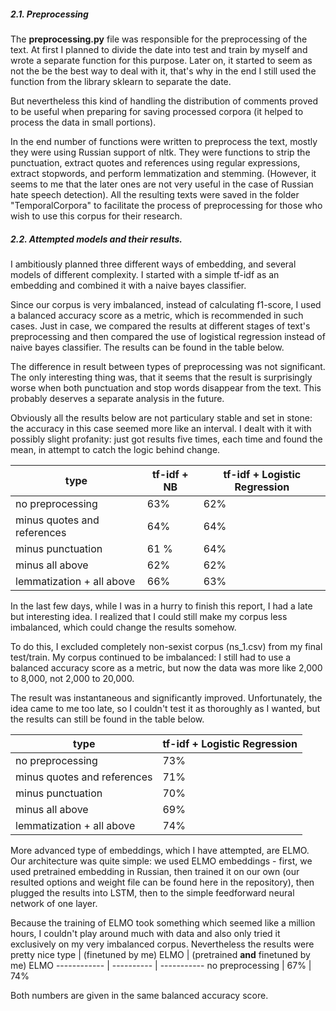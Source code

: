 ##### 2.1. Preprocessing

The **preprocessing.py** file was responsible for the preprocessing of the text. 
At first I planned to divide the date into test and train by myself and wrote a separate function for this purpose. Later on, it started to seem as not the be the best way to deal with it, that's why in the end I still used the function from the library sklearn to separate the date.

But nevertheless this kind of handling the distribution of comments proved to be useful when preparing for saving processed corpora (it helped to process the data in small portions). 

In the end number of functions were written to preprocess the text, mostly they were using Russian support of nltk.
They were functions to strip the punctuation, extract quotes and references using regular expressions, extract stopwords, and perform lemmatization and stemming. (However, it seems to me that the later ones are not very useful in the case of Russian hate speech detection).
All the resulting texts were saved in the folder "TemporalCorpora" to facilitate the process of preprocessing for those who wish to use this corpus for their research. 
 
##### 2.2. Attempted models and their results.
 
I ambitiously planned three different ways of embedding, and several models of different complexity.
I started with a simple tf-idf as an embedding and combined it with a naive bayes classifier. 

Since our corpus is very imbalanced, instead of calculating f1-score, I used a balanced accuracy score as a metric, which is recommended in such cases.
Just in case, we compared the results at different stages of text's preprocessing and then compared the use of logistical regression instead of naive bayes classifier. The results can be found in the table below.

The difference in result between types of preprocessing was not significant. The only interesting thing was, that  it seems that the result is surprisingly worse when both punctuation and stop words disappear from the text. This probably deserves a separate analysis in the future.

Obviously all the results below are not particulary stable and set in stone: the accuracy in this case seemed more like an interval. I dealt with it with possibly slight profanity: just got results five times, each time and found the mean, in attempt to catch the logic behind change.
 
 type | tf-idf + NB | tf-idf + Logistic Regression 
------------ | ----------|------------ 
no preprocessing | 63% | 62%
minus quotes and references | 64% | 64%
minus punctuation | 61 % | 64%
minus all above | 62% | 62%
lemmatization + all above | 66% | 63%

In the last few days, while I was in a hurry to finish this report, I had a late but interesting idea. I realized that I could still make my corpus less imbalanced, which could change the results somehow.

To do this, I excluded completely non-sexist corpus (ns_1.csv) from my final test/train. My  corpus continued to be imbalanced: I still had to use a balanced accuracy score as a metric, but now the data was more like 2,000 to 8,000, not 2,000 to 20,000.

The result was instantaneous and significantly improved. Unfortunately, the idea came to me too late, so I couldn't test it as thoroughly as I wanted, but the results can still be found in the table below. 

type |  tf-idf + Logistic Regression 
------------ | ----------
no preprocessing |  73%
minus quotes and references |  71%
minus punctuation | 70% 
minus all above | 69% 
lemmatization + all above | 74% 

More advanced type of embeddings, which I have attempted, are ELMO. Our architecture was quite simple: we used ELMO embeddings - first, we used pretrained embedding in Russian, then trained it on our own (our resulted options and weight file can be found here in the repository), then plugged the results into LSTM, then to the simple feedforward neural network of one layer.

Because the training of ELMO took something which seemed like a million hours, I couldn't play around much with data and also only tried it exclusively on my very imbalanced corpus.
Nevertheless the results were pretty nice
type | (finetuned by me) ELMO | (pretrained **and** finetuned by me) ELMO 
------------ | ---------- | -----------
no preprocessing |  67% | 74%

Both numbers are given in the same balanced accuracy score.

